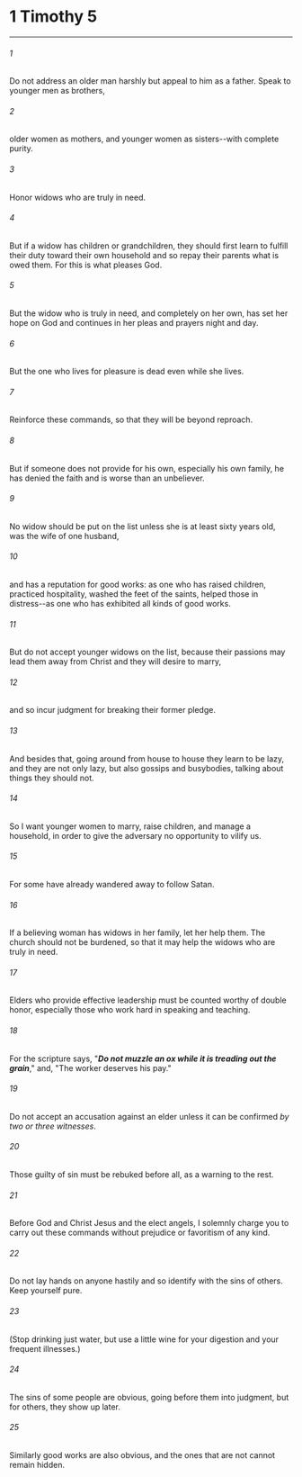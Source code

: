 # 1 Timothy 5
***



###### 1 
Do not address an older man harshly but appeal to him as a father. Speak to younger men as brothers, 

###### 2 
older women as mothers, and younger women as sisters--with complete purity. 

###### 3 
Honor widows who are truly in need. 

###### 4 
But if a widow has children or grandchildren, they should first learn to fulfill their duty toward their own household and so repay their parents what is owed them. For this is what pleases God. 

###### 5 
But the widow who is truly in need, and completely on her own, has set her hope on God and continues in her pleas and prayers night and day. 

###### 6 
But the one who lives for pleasure is dead even while she lives. 

###### 7 
Reinforce these commands, so that they will be beyond reproach. 

###### 8 
But if someone does not provide for his own, especially his own family, he has denied the faith and is worse than an unbeliever. 

###### 9 
No widow should be put on the list unless she is at least sixty years old, was the wife of one husband, 

###### 10 
and has a reputation for good works: as one who has raised children, practiced hospitality, washed the feet of the saints, helped those in distress--as one who has exhibited all kinds of good works. 

###### 11 
But do not accept younger widows on the list, because their passions may lead them away from Christ and they will desire to marry, 

###### 12 
and so incur judgment for breaking their former pledge. 

###### 13 
And besides that, going around from house to house they learn to be lazy, and they are not only lazy, but also gossips and busybodies, talking about things they should not. 

###### 14 
So I want younger women to marry, raise children, and manage a household, in order to give the adversary no opportunity to vilify us. 

###### 15 
For some have already wandered away to follow Satan. 

###### 16 
If a believing woman has widows in her family, let her help them. The church should not be burdened, so that it may help the widows who are truly in need. 

###### 17 
Elders who provide effective leadership must be counted worthy of double honor, especially those who work hard in speaking and teaching. 

###### 18 
For the scripture says, "**_Do not muzzle an ox while it is treading out the grain_**," and, "The worker deserves his pay." 

###### 19 
Do not accept an accusation against an elder unless it can be confirmed _by two or three witnesses_. 

###### 20 
Those guilty of sin must be rebuked before all, as a warning to the rest. 

###### 21 
Before God and Christ Jesus and the elect angels, I solemnly charge you to carry out these commands without prejudice or favoritism of any kind. 

###### 22 
Do not lay hands on anyone hastily and so identify with the sins of others. Keep yourself pure. 

###### 23 
(Stop drinking just water, but use a little wine for your digestion and your frequent illnesses.) 

###### 24 
The sins of some people are obvious, going before them into judgment, but for others, they show up later. 

###### 25 
Similarly good works are also obvious, and the ones that are not cannot remain hidden.
